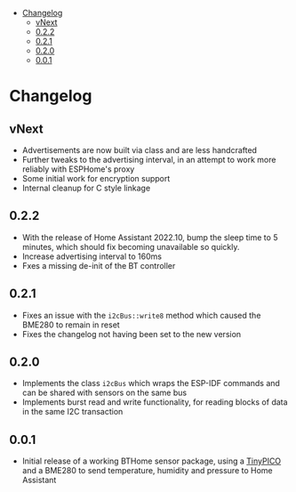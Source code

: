 
- [Changelog](#changelog)
  - [vNext](#vnext)
  - [0.2.2](#022)
  - [0.2.1](#021)
  - [0.2.0](#020)
  - [0.0.1](#001)

# Changelog

## vNext

- Advertisements are now built via class and are less handcrafted
- Further tweaks to the advertising interval, in an attempt to work more reliably with ESPHome's proxy
- Some initial work for encryption support
- Internal cleanup for C style linkage

## 0.2.2

- With the release of Home Assistant 2022.10, bump the sleep time to 5 minutes, which should fix becoming unavailable so quickly.
- Increase advertising interval to 160ms
- Fxes a missing de-init of the BT controller

## 0.2.1

- Fixes an issue with the `i2cBus::write8` method which caused the BME280 to remain in reset
- Fixes the changelog not having been set to the new version

## 0.2.0

- Implements the class `i2cBus` which wraps the ESP-IDF commands and can be shared with sensors on the same bus
- Implements burst read and write functionality, for reading blocks of data in the same I2C transaction

## 0.0.1

- Initial release of a working BTHome sensor package, using a [TinyPICO](https://www.tinypico.com/) and a BME280 to send temperature, humidity and pressure to Home Assistant
